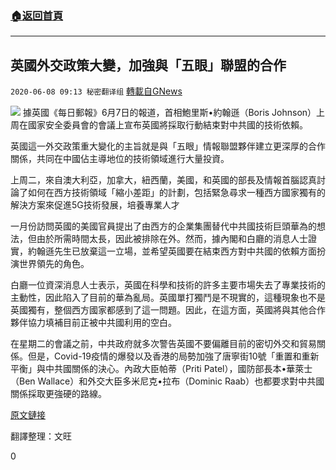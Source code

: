 ###  [:house:返回首頁](https://github.com/ourhimalayas/txt)
---

## 英國外交政策大變，加強與「五眼」聯盟的合作
`2020-06-08 09:13 秘密翻译组` [轉載自GNews](https://gnews.org/zh-hant/226533/)

![](https://s3.amazonaws.com/gnews-media-offload/wp-content/uploads/2020/06/08091319/1-64.png)
據英國《每日郵報》6月7日的報道，首相鮑里斯•約翰遜（Boris Johnson）上周在國家安全委員會的會議上宣布英國將採取行動結束對中共國的技術依賴。

英國這一外交政策重大變化的主旨就是與「五眼」情報聯盟夥伴建立更深厚的合作關係，共同在中國佔主導地位的技術領域進行大量投資。

上周二，來自澳大利亞，加拿大，紐西蘭，美國，和英國的部長及情報首腦認真討論了如何在西方技術領域「縮小差距」的計劃，包括緊急尋求一種西方國家獨有的解決方案來促進5G技術發展，培養專業人才

一月份訪問英國的美國官員提出了由西方的企業集團替代中共國技術巨頭華為的想法，但由於所需時間太長，因此被排除在外。然而，據內閣和白廳的消息人士證實，約翰遜先生已放棄這一立場，並希望英國要在結束西方對中共國的依賴方面扮演世界領先的角色。

白廳一位資深消息人士表示，英國在科學和技術的許多主要市場失去了專業技術的主動性，因此陷入了目前的華為亂局。英國單打獨鬥是不現實的，這種現象也不是英國獨有，整個西方國家都感到了這一問題。因此，在這方面，英國將與其他合作夥伴協力填補目前正被中共國利用的空白。

在星期二的會議之前，中共政府就多次警告英國不要偏離目前的密切外交和貿易關係。但是，Covid-19疫情的爆發以及香港的局勢加強了唐寧街10號「重置和重新平衡」與中共國關係的決心。內政大臣帕蒂（Priti Patel），國防部長本•華萊士（Ben Wallace）和外交大臣多米尼克•拉布（Dominic Raab）也都要求對中共國關係採取更強硬的路線。

[原文鏈接](https://www.dailymail.co.uk/news/article-8395453/Boris-Johnson-plans-closer-pact-UKs-Five-Eyes-intelligence-partners.html)

翻譯整理：文旺

0
